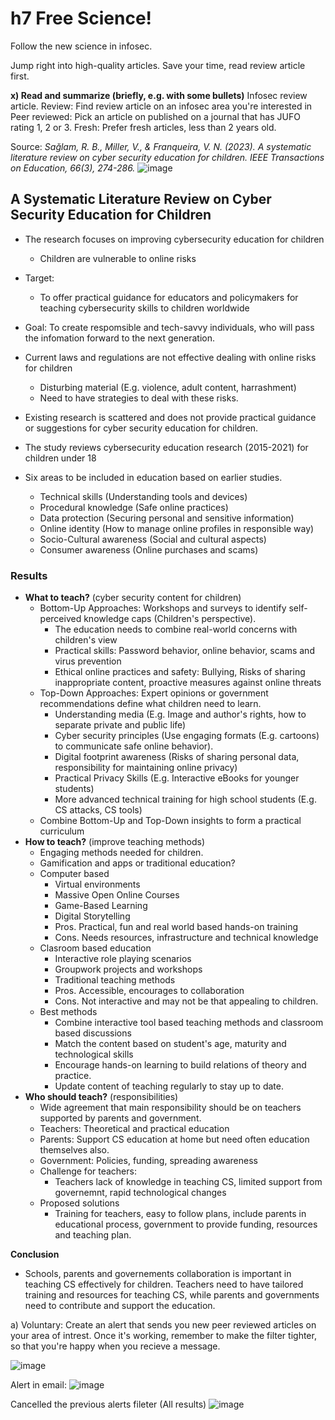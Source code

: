 # h7 Free Science!
Follow the new science in infosec.

Jump right into high-quality articles. Save your time, read review article first.

**x) Read and summarize (briefly, e.g. with some bullets)**
Infosec review article.
Review: Find review article on an infosec area you're interested in
Peer reviewed: Pick an article on published on a journal that has JUFO rating 1, 2 or 3.
Fresh: Prefer fresh articles, less than 2 years old.

Source: _Sağlam, R. B., Miller, V., & Franqueira, V. N. (2023). A systematic literature review on cyber security education for children. IEEE Transactions on Education, 66(3), 274-286._
![image](https://github.com/user-attachments/assets/c6443280-b4c0-4435-b28f-cd39a4ec49fe)


## A Systematic Literature Review on Cyber Security Education for Children

- The research focuses on improving cybersecurity education for children
   - Children are vulnerable to online risks
- Target:
   - To offer practical guidance for educators and policymakers for teaching cybersecurity skills to children worldwide
- Goal: To create respomsible and tech-savvy individuals, who will pass the infomation forward to the next generation.

- Current laws and regulations are not effective dealing with online risks for children
   - Disturbing material (E.g. violence, adult content, harrashment)
   - Need to have strategies to deal with these risks.
- Existing research is scattered and does not provide practical guidance or suggestions for cyber security education for children.
- The study reviews cybersecurity education research (2015-2021) for children under 18

- Six areas to be included in education based on earlier studies.
  - Technical skills (Understanding tools and devices)
  - Procedural knowledge (Safe online practices)
  - Data protection (Securing personal and sensitive information)
  - Online identity (How to manage online profiles in responsible way)
  - Socio-Cultural awareness (Social and cultural aspects)
  - Consumer awareness (Online purchases and scams)

### Results 
- **What to teach?** (cyber security content for children)
   - Bottom-Up Approaches: Workshops and surveys to identify self-perceived knowledge caps (Children's perspective).
      - The education needs to combine real-world concerns with children's view
      - Practical skills: Password behavior, online behavior, scams and virus prevention
      - Ethical online practices and safety: Bullying, Risks of sharing inappropriate content, proactive measures against online threats
   - Top-Down Approaches: Expert opinions or government recommendations define what children need to learn.
      - Understanding media (E.g. Image and author's rights, how to separate private and public life)
      - Cyber security principles (Use engaging formats (E.g. cartoons) to communicate safe online behavior).
      - Digital footprint awareness (Risks of sharing personal data, responsibility for maintaining online privacy)
      - Practical Privacy Skills (E.g. Interactive eBooks for younger students)
      - More advanced technical training for high school students (E.g. CS attacks, CS tools)
   - Combine Bottom-Up and Top-Down insights to form a practical curriculum 
- **How to teach?** (improve teaching methods)
   - Engaging methods needed for children.
   - Gamification and apps or traditional education?
   - Computer based
      - Virtual environments
      - Massive Open Online Courses
      - Game-Based Learning
      - Digital Storytelling
      - Pros. Practical, fun and real world based hands-on training
      - Cons. Needs resources, infrastructure and technical knowledge
   - Clasroom based education
      - Interactive role playing scenarios
      - Groupwork projects and workshops
      - Traditional teaching methods
      - Pros. Accessible, encourages to collaboration
      - Cons. Not interactive and may not be that appealing to children.
   - Best methods
      - Combine interactive tool based teaching methods and classroom based discussions
      - Match the content based on student's age, maturity and technological skills
      - Encourage hands-on learning to build relations of theory and practice. 
      - Update content of teaching regularly to stay up to date.
- **Who should teach?** (responsibilities)
   - Wide agreement that main responsibility should be on teachers supported by parents and government.
   - Teachers: Theoretical and practical education
   - Parents: Support CS education at home but need often education themselves also.
   - Government: Policies, funding, spreading awareness
   - Challenge for teachers:
      - Teachers lack of knowledge in teaching CS, limited support from governemnt, rapid technological changes
   - Proposed solutions
      - Training for teachers, easy to follow plans, include parents in educational process, government to provide funding, resources and teaching plan. 
    
**Conclusion**
- Schools, parents and governements collaboration is important in teaching CS effectively for children. Teachers need to have tailored training and resources for teaching CS, while parents and governments need to contribute and support the education. 

a) Voluntary: Create an alert that sends you new peer reviewed articles on your area of intrest. Once it's working, remember to make the filter tighter, so that you're happy when you recieve a message.

![image](https://github.com/user-attachments/assets/1712a881-c6b9-4cbd-8f01-1dec168981e1)

Alert in email: 
![image](https://github.com/user-attachments/assets/64ba0306-935e-4f69-9360-18ccbe1298af)

Cancelled the previous alerts fileter (All results)
![image](https://github.com/user-attachments/assets/83e242e5-058a-47c7-90e7-a36fd92e4fb1)


